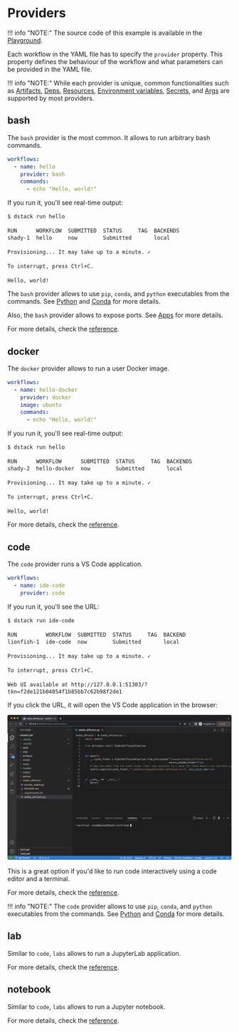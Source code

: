 # Providers

!!! info "NOTE:"
    The source code of this example is available in the [Playground](../playground.md). 

Each workflow in the YAML file has to specify the `provider` property. This property
defines the behaviour of the workflow and what parameters can be provided in the YAML file.

!!! info "NOTE:"
    While each provider is unique, common functionalities such
    as [Artifacts](artifacts.md), [Deps](deps.md), [Resources](remotes.md#resources),
    [Environment variables](environment-variables.md), [Secrets](secrets.md), and [Args](args.md) are supported by most
    providers.

## bash

The `bash` provider is the most common. It allows to run arbitrary bash commands.

<div editor-title=".dstack/workflows/providers.yaml"> 

```yaml hl_lines="3 5"
workflows:
  - name: hello
    provider: bash
    commands:
      - echo "Hello, world!"
```

</div>

If you run it, you'll see real-time output:

<div class="termy">

```shell
$ dstack run hello

RUN      WORKFLOW  SUBMITTED  STATUS     TAG  BACKENDS
shady-1  hello     now        Submitted       local
 
Provisioning... It may take up to a minute. ✓

To interrupt, press Ctrl+C.

Hello, world!
```

</div>

The `bash` provider allows to use `pip`, `conda`, and `python` executables from the commands.
See [Python](python.md) and [Conda](conda.md) for more details.

Also, the `bash` provider allows to expose ports. See [Apps](apps.md) for more details.

For more details, check the [reference](../reference/providers/bash.md).

## docker

The `docker` provider allows to run a user Docker image.

<div editor-title=".dstack/workflows/providers.yaml">

```yaml hl_lines="3 4 6"
workflows:
  - name: hello-docker
    provider: docker
    image: ubuntu
    commands:
      - echo "Hello, world!"
```

</div>

If you run it, you'll see real-time output:

<div class="termy">

```shell
$ dstack run hello

RUN      WORKFLOW      SUBMITTED  STATUS     TAG  BACKENDS
shady-2  hello-docker  now        Submitted       local
 
Provisioning... It may take up to a minute. ✓

To interrupt, press Ctrl+C.

Hello, world!
```

</div>

For more details, check the [reference](../reference/providers/docker.md).

## code

The `code` provider runs a VS Code application.

<div editor-title=".dstack/workflows/providers.yaml">

```yaml hl_lines="3"
workflows:
  - name: ide-code
    provider: code
```

</div>

If you run it, you'll see the URL:

<div class="termy">

```shell
$ dstack run ide-code

RUN         WORKFLOW  SUBMITTED  STATUS     TAG  BACKEND
lionfish-1  ide-code  now        Submitted       local

Provisioning... It may take up to a minute. ✓

To interrupt, press Ctrl+C.

Web UI available at http://127.0.0.1:51303/?tkn=f2de121b04054f1b85bb7c62b98f2de1
```

</div>

If you click the URL, it will open the VS Code application in the browser:

![](../assets/dstack_code_dark.png)

This is a great option if you'd like to run code interactively using a code editor and a terminal.

For more details, check the [reference](../reference/providers/code.md).

!!! info "NOTE:"
    The `code` provider allows to use `pip`, `conda`, and `python` executables from the commands.
    See [Python](python.md) and [Conda](conda.md) for more details.

## lab

Similar to `code`, `labs` allows to run a JupyterLab application.

For more details, check the [reference](../reference/providers/lab.md).

## notebook

Similar to `code`, `labs` allows to run a Jupyter notebook.

For more details, check the [reference](../reference/providers/notebook.md).